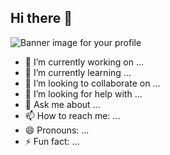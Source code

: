 ## Hi there 👋
<picture>
   <img src="https://wanqiu.cloudns.ch:4433/banner/%E5%8A%A8%E6%BC%AB%E5%9C%BA%E6%99%AF-%E5%B0%8F%E6%96%B0.png" alt="Banner image for your profile">
</picture>

- 🔭 I’m currently working on ...
- 🌱 I’m currently learning ...
- 👯 I’m looking to collaborate on ...
- 🤔 I’m looking for help with ...
- 💬 Ask me about ...
- 📫 How to reach me: ...
- 😄 Pronouns: ...
- ⚡ Fun fact: ...

